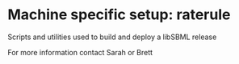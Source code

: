 # Machine specific setup: raterule
Scripts and utilities used to build and deploy a libSBML release

For more information contact Sarah or Brett
